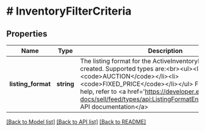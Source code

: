 # # InventoryFilterCriteria

## Properties

Name | Type | Description | Notes
------------ | ------------- | ------------- | -------------
**listing_format** | **string** | The listing format for the ActiveInventoryReport being created. Supported types are:&lt;br&gt;&lt;ul&gt;&lt;li&gt;&lt;code&gt;AUCTION&lt;/code&gt;&lt;/li&gt;&lt;li&gt;&lt;code&gt;FIXED_PRICE&lt;/code&gt;&lt;/li&gt;&lt;/ul&gt; For implementation help, refer to &lt;a href&#x3D;&#39;https://developer.ebay.com/api-docs/sell/feed/types/api:ListingFormatEnum&#39;&gt;eBay API documentation&lt;/a&gt; | [optional]

[[Back to Model list]](../../README.md#models) [[Back to API list]](../../README.md#endpoints) [[Back to README]](../../README.md)
